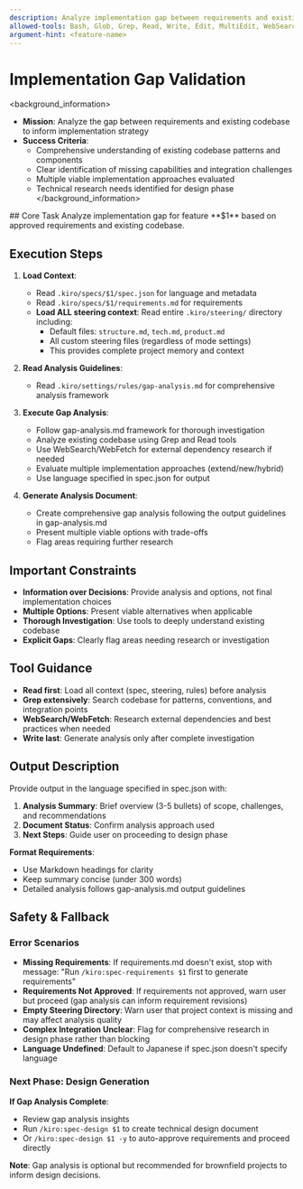 ```yaml
---
description: Analyze implementation gap between requirements and existing codebase
allowed-tools: Bash, Glob, Grep, Read, Write, Edit, MultiEdit, WebSearch, WebFetch
argument-hint: <feature-name>
---
```


# Implementation Gap Validation

<background_information>
- **Mission**: Analyze the gap between requirements and existing codebase to inform implementation strategy
- **Success Criteria**:
  - Comprehensive understanding of existing codebase patterns and components
  - Clear identification of missing capabilities and integration challenges
  - Multiple viable implementation approaches evaluated
  - Technical research needs identified for design phase
</background_information>

<instructions>
## Core Task
Analyze implementation gap for feature **$1** based on approved requirements and existing codebase.

## Execution Steps

1. **Load Context**:
   - Read `.kiro/specs/$1/spec.json` for language and metadata
   - Read `.kiro/specs/$1/requirements.md` for requirements
   - **Load ALL steering context**: Read entire `.kiro/steering/` directory including:
     - Default files: `structure.md`, `tech.md`, `product.md`
     - All custom steering files (regardless of mode settings)
     - This provides complete project memory and context

2. **Read Analysis Guidelines**:
   - Read `.kiro/settings/rules/gap-analysis.md` for comprehensive analysis framework

3. **Execute Gap Analysis**:
   - Follow gap-analysis.md framework for thorough investigation
   - Analyze existing codebase using Grep and Read tools
   - Use WebSearch/WebFetch for external dependency research if needed
   - Evaluate multiple implementation approaches (extend/new/hybrid)
   - Use language specified in spec.json for output

4. **Generate Analysis Document**:
   - Create comprehensive gap analysis following the output guidelines in gap-analysis.md
   - Present multiple viable options with trade-offs
   - Flag areas requiring further research

## Important Constraints
- **Information over Decisions**: Provide analysis and options, not final implementation choices
- **Multiple Options**: Present viable alternatives when applicable
- **Thorough Investigation**: Use tools to deeply understand existing codebase
- **Explicit Gaps**: Clearly flag areas needing research or investigation
</instructions>

## Tool Guidance
- **Read first**: Load all context (spec, steering, rules) before analysis
- **Grep extensively**: Search codebase for patterns, conventions, and integration points
- **WebSearch/WebFetch**: Research external dependencies and best practices when needed
- **Write last**: Generate analysis only after complete investigation

## Output Description
Provide output in the language specified in spec.json with:

1. **Analysis Summary**: Brief overview (3-5 bullets) of scope, challenges, and recommendations
2. **Document Status**: Confirm analysis approach used
3. **Next Steps**: Guide user on proceeding to design phase

**Format Requirements**:
- Use Markdown headings for clarity
- Keep summary concise (under 300 words)
- Detailed analysis follows gap-analysis.md output guidelines

## Safety & Fallback

### Error Scenarios
- **Missing Requirements**: If requirements.md doesn't exist, stop with message: "Run `/kiro:spec-requirements $1` first to generate requirements"
- **Requirements Not Approved**: If requirements not approved, warn user but proceed (gap analysis can inform requirement revisions)
- **Empty Steering Directory**: Warn user that project context is missing and may affect analysis quality
- **Complex Integration Unclear**: Flag for comprehensive research in design phase rather than blocking
- **Language Undefined**: Default to Japanese if spec.json doesn't specify language

### Next Phase: Design Generation

**If Gap Analysis Complete**:
- Review gap analysis insights
- Run `/kiro:spec-design $1` to create technical design document
- Or `/kiro:spec-design $1 -y` to auto-approve requirements and proceed directly

**Note**: Gap analysis is optional but recommended for brownfield projects to inform design decisions.